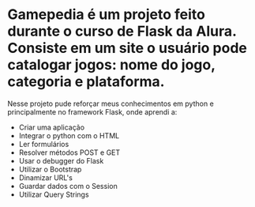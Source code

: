 # Gamepedia é um projeto feito durante o curso de Flask da Alura. Consiste em um site o usuário pode catalogar jogos: nome do jogo, categoria e plataforma.
Nesse projeto pude reforçar meus conhecimentos em python e principalmente no framework Flask, onde aprendi a:
  - Criar uma aplicação
  - Integrar o python com o HTML
  - Ler formulários
  - Resolver métodos POST e GET
  - Usar o debugger do Flask
  - Utilizar o Bootstrap
  - Dinamizar URL's
  - Guardar dados com o Session
  - Utilizar Query Strings
  
